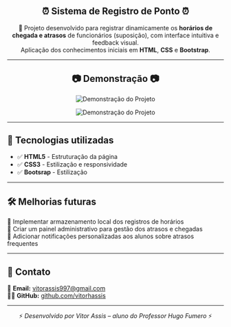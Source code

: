 <h2 align="center">⏰ Sistema de Registro de Ponto ⏰</h2>

<p align="center">
  🚀 Projeto desenvolvido para registrar dinamicamente os <strong>horários de chegada e atrasos</strong> de funcionários (suposição), com interface intuitiva e feedback visual.<br>
  Aplicação dos conhecimentos iniciais em <strong>HTML</strong>, <strong>CSS</strong> e <strong>Bootstrap</strong>.
</p>

---

<h2 align="center">📷 Demonstração 📷</h2>

<p align="center">
  <img src="https://github.com/user-attachments/assets/f81307cc-9bde-4d86-ac20-e38d8873407c" alt="Demonstração do Projeto">
</p>

<p align="center">
  <img src="https://github.com/user-attachments/assets/eeef73ea-9d9f-4fb9-a53f-51988d1a3210" alt="Demonstração do Projeto">
</p>

---

## 🚀 Tecnologias utilizadas  

- ✅ **HTML5** - Estruturação da página  
- ✅ **CSS3** - Estilização e responsividade  
- ✅ **Bootsrap** - Estilização 

---

## 🛠 Melhorias futuras  

🔹 Implementar armazenamento local dos registros de horários  
🔹 Criar um painel administrativo para gestão dos atrasos e chegadas  
🔹 Adicionar notificações personalizadas aos alunos sobre atrasos frequentes  

---

## 📩 Contato  

📧 **Email:** [vitorassis997@gmail.com](mailto:vitorassis997@gmail.com)<br>
👨‍💻 **GitHub:** [github.com/vitorhassis](https://github.com/vitorhassis)

---

<p align="center">⚡ <em>Desenvolvido por Vitor Assis – aluno do Professor Hugo Fumero</em> ⚡</p>
